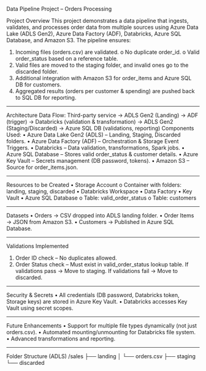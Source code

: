 Data Pipeline Project – Orders Processing

 Project Overview
This project demonstrates a data pipeline that ingests, validates, and processes order data from multiple sources using Azure Data Lake (ADLS Gen2), Azure Data Factory (ADF), Databricks, Azure SQL Database, and Amazon S3.
The pipeline ensures:
1.	Incoming files (orders.csv) are validated.
o	No duplicate order_id.
o	Valid order_status based on a reference table.
2.	Valid files are moved to the staging folder, and invalid ones go to the discarded folder.
3.	Additional integration with Amazon S3 for order_items and Azure SQL DB for customers.
4.	Aggregated results (orders per customer & spending) are pushed back to SQL DB for reporting.
________________________________________
 Architecture
Data Flow:
Third-party service → ADLS Gen2 (Landing) → ADF (trigger) → Databricks (validation & transformation) → ADLS Gen2 (Staging/Discarded) → Azure SQL DB (validations, reporting)
Components Used:
•	Azure Data Lake Gen2 (ADLS) – Landing, Staging, Discarded folders.
•	Azure Data Factory (ADF) – Orchestration & Storage Event Triggers.
•	Databricks – Data validation, transformations, Spark jobs.
•	Azure SQL Database – Stores valid order_status & customer details.
•	Azure Key Vault – Secrets management (DB password, tokens).
•	Amazon S3 – Source for order_items.json.
________________________________________
 Resources to be Created
•	Storage Account
o	Container with folders: landing, staging, discarded
•	Databricks Workspace
•	Data Factory
•	Key Vault
•	Azure SQL Database
o	Table: valid_order_status
o	Table: customers
________________________________________
Datasets
•	Orders → CSV dropped into ADLS landing folder.
•	Order Items → JSON from Amazon S3.
•	Customers → Published in Azure SQL Database.
________________________________________
Validations Implemented
1.	Order ID check – No duplicates allowed.
2.	Order Status check – Must exist in valid_order_status lookup table.
 If validations pass → Move to staging.
 If validations fail → Move to discarded.
________________________________________
 Security & Secrets
•	All credentials (DB password, Databricks token, Storage keys) are stored in Azure Key Vault.
•	Databricks accesses Key Vault using secret scopes.
________________________________________
 Future Enhancements
•	Support for multiple file types dynamically (not just orders.csv).
•	Automated mounting/unmounting for Databricks file system.
•	Advanced transformations and reporting.
________________________________________
 Folder Structure (ADLS)
/sales
  ├── landing
  │     └── orders.csv
  ├── staging
  └── discarded


